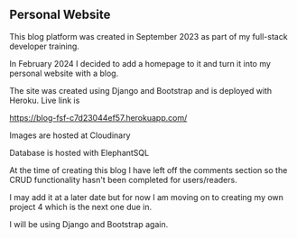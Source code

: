 

## Personal Website

This blog platform was created in September 2023 as part of my full-stack developer training.

In February 2024 I decided to add a homepage to it and turn it into my personal website with a blog.

The site was created using Django and Bootstrap and is deployed with Heroku. Live link is

<https://blog-fsf-c7d23044ef57.herokuapp.com/>

Images are hosted at Cloudinary

Database is hosted with ElephantSQL

At the time of creating this blog I have left off the comments section so the CRUD functionality hasn't been completed for users/readers.

I may add it at a later date but for now I am moving on to creating my own project 4 which is the next one due in.

I will be using Django and Bootstrap again.
